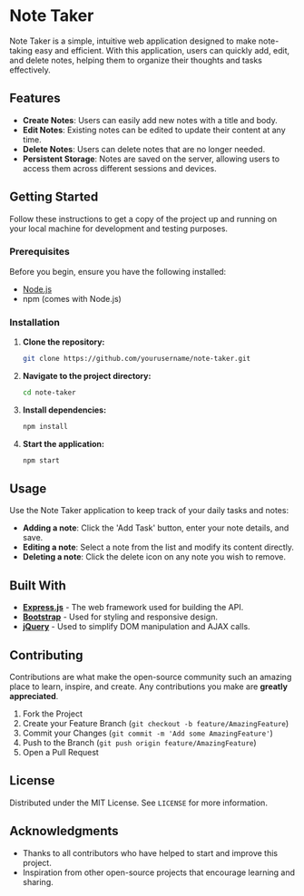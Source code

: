 # Note Taker

Note Taker is a simple, intuitive web application designed to make note-taking easy and efficient. With this application, users can quickly add, edit, and delete notes, helping them to organize their thoughts and tasks effectively.

## Features

- **Create Notes**: Users can easily add new notes with a title and body.
- **Edit Notes**: Existing notes can be edited to update their content at any time.
- **Delete Notes**: Users can delete notes that are no longer needed.
- **Persistent Storage**: Notes are saved on the server, allowing users to access them across different sessions and devices.

## Getting Started

Follow these instructions to get a copy of the project up and running on your local machine for development and testing purposes.

### Prerequisites

Before you begin, ensure you have the following installed:
- [Node.js](https://nodejs.org/)
- npm (comes with Node.js)

### Installation

1. **Clone the repository:**
   ```sh
   git clone https://github.com/yourusername/note-taker.git
2. **Navigate to the project directory:** 
   ```sh
   cd note-taker
3. **Install dependencies:** 
   ```sh
   npm install
2. **Start the application:** 
   ```sh
   npm start

## Usage

Use the Note Taker application to keep track of your daily tasks and notes:

- **Adding a note**: Click the 'Add Task' button, enter your note details, and save.
- **Editing a note**: Select a note from the list and modify its content directly.
- **Deleting a note**: Click the delete icon on any note you wish to remove.

## Built With

- **[Express.js](https://expressjs.com/)** - The web framework used for building the API.
- **[Bootstrap](https://getbootstrap.com/)** - Used for styling and responsive design.
- **[jQuery](https://jquery.com/)** - Used to simplify DOM manipulation and AJAX calls.

## Contributing

Contributions are what make the open-source community such an amazing place to learn, inspire, and create. Any contributions you make are **greatly appreciated**.

1. Fork the Project
2. Create your Feature Branch (`git checkout -b feature/AmazingFeature`)
3. Commit your Changes (`git commit -m 'Add some AmazingFeature'`)
4. Push to the Branch (`git push origin feature/AmazingFeature`)
5. Open a Pull Request

## License

Distributed under the MIT License. See `LICENSE` for more information.

## Acknowledgments

- Thanks to all contributors who have helped to start and improve this project.
- Inspiration from other open-source projects that encourage learning and sharing.


